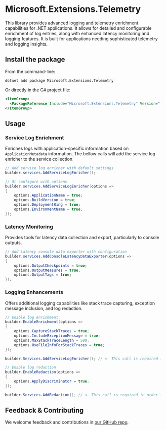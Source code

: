 # Microsoft.Extensions.Telemetry

This library provides advanced logging and telemetry enrichment capabilities for .NET applications. It allows for detailed and configurable enrichment of log entries, along with enhanced latency monitoring and logging features. It is built for applications needing sophisticated telemetry and logging insights.

## Install the package

From the command-line:

```dotnetcli
dotnet add package Microsoft.Extensions.Telemetry
```

Or directly in the C# project file:

```xml
<ItemGroup>
  <PackageReference Include="Microsoft.Extensions.Telemetry" Version="[CURRENTVERSION]" />
</ItemGroup>
```

## Usage

### Service Log Enrichment

Enriches logs with application-specific information based on `ApplicationMetadata` information. The bellow calls will add the service log enricher to the service collection.

```csharp
// Add service log enricher with default settings
builder.services.AddServiceLogEnricher();

// Or configure with options
builder.services.AddServiceLogEnricher(options =>
{
    options.ApplicationName = true;
    options.BuildVersion = true;
    options.DeploymentRing = true;
    options.EnvironmentName = true;
});
```

### Latency Monitoring

Provides tools for latency data collection and export, particularly to console outputs.

```csharp
// Add latency console data exporter with configuration
builder.services.AddConsoleLatencyDataExporter(options =>
{
    options.OutputCheckpoints = true;
    options.OutputMeasures = true;
    options.OutputTags = true;
});
```

### Logging Enhancements

Offers additional logging capabilities like stack trace capturing, exception message inclusion, and log redaction.

```csharp
// Enable log enrichment.
builder.EnableEnrichment(options =>
{
    options.CaptureStackTraces = true;
    options.IncludeExceptionMessage = true;
    options.MaxStackTraceLength = 500;
    options.UseFileInfoForStackTraces = true;
});

builder.Services.AddServiceLogEnricher(); // <- This call is required in order for the enricher to be added into the service collection.

// Enable log redaction
builder.EnableRedaction(options =>
{
    options.ApplyDiscriminator = true;
});

builder.Services.AddRedaction(); // <- This call is required in order for the redactor provider to be added into the service collection.

```

## Feedback & Contributing

We welcome feedback and contributions in [our GitHub repo](https://github.com/dotnet/extensions).
